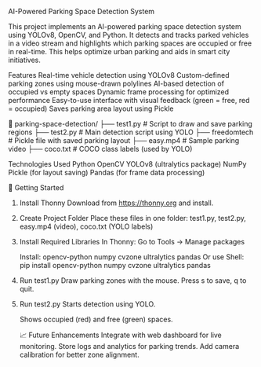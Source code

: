 AI-Powered Parking Space Detection System 

This project implements an AI-powered parking space detection system using YOLOv8, OpenCV, and Python. It detects and tracks parked vehicles in a video stream and highlights which parking spaces are occupied or free in real-time. This helps optimize urban parking and aids in smart city initiatives.

 Features
   Real-time vehicle detection using YOLOv8
   Custom-defined parking zones using mouse-drawn polylines
   AI-based detection of occupied vs empty spaces
   Dynamic frame processing for optimized performance
   Easy-to-use interface with visual feedback (green = free, red = occupied)
   Saves parking area layout using Pickle

📂 parking-space-detection/
├── test1.py               # Script to draw and save parking regions
├── test2.py               # Main detection script using YOLO
├── freedomtech            # Pickle file with saved parking layout
├── easy.mp4               # Sample parking video
├── coco.txt               # COCO class labels (used by YOLO)

 Technologies Used
    Python
    OpenCV
    YOLOv8 (ultralytics package)
    NumPy
    Pickle (for layout saving)
    Pandas (for frame data processing)

🚀 Getting Started

1. Install Thonny
   Download from https://thonny.org and install.

2. Create Project Folder
   Place these files in one folder:
   test1.py, test2.py, easy.mp4 (video), coco.txt (YOLO labels)

3. Install Required Libraries
   In Thonny:
   Go to Tools → Manage packages
    
    Install:
    opencv-python
    numpy
    cvzone
    ultralytics 
    pandas
  Or use Shell:
    pip install opencv-python numpy cvzone ultralytics pandas
 4. Run test1.py
    Draw parking zones with the mouse.
    Press s to save, q to quit.

 5. Run test2.py
    Starts detection using YOLO.

    Shows occupied (red) and free (green) spaces.

    📈 Future Enhancements
        Integrate with web dashboard for live monitoring.
        Store logs and analytics for parking trends.
        Add camera calibration for better zone alignment.

